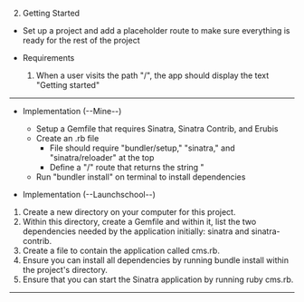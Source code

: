 2. Getting Started
  - Set up a project and add a placeholder route to make sure everything is ready for the rest of the project

  - Requirements
    1. When a user visits the path "/", the app should display the text "Getting started"
---
  - Implementation (--Mine--)
    - Setup a Gemfile that requires Sinatra, Sinatra Contrib, and Erubis
    - Create an .rb file
      - File should require "bundler/setup," "sinatra," and "sinatra/reloader" at the top
      - Define a "/" route that returns the string "
    - Run "bundler install" on terminal to install dependencies

  - Implementation (--Launchschool--)
  1. Create a new directory on your computer for this project.
  2. Within this directory, create a Gemfile and within it, list the two dependencies needed by the application initially: sinatra and sinatra-contrib.
  3. Create a file to contain the application called cms.rb.
  4. Ensure you can install all dependencies by running bundle install within the project's directory.
  5. Ensure that you can start the Sinatra application by running ruby cms.rb.
---